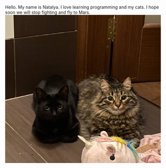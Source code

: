 Hello. My name is Natalya. I love learning programming and my cats. I hope soon we will stop fighting and fly to Mars.
![image](img/kitties.jpg)